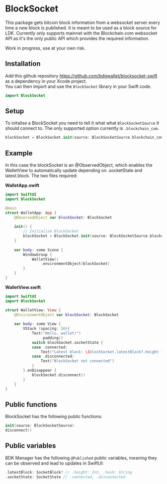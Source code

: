 # BlockSocket

This package gets bitcoin block information from a websocket server every time a new block is published. 
It is meant to be used as a block source for LDK. Currently only supports mainnet with the Blockchain.com websocket API as it's the only public API which provides the required information.

Work in progress, use at your own risk.

## Installation

Add this github repository https://github.com/bdgwallet/blocksocket-swift as a dependency in your Xcode project.   
You can then import and use the `BlockSocket` library in your Swift code.

```swift
import BlockSocket
```

## Setup

To initalise a BlockSocket you need to tell it what what `BlockSocketSource` it should connect to. The only supported option currently is `.blockchain_com`.

```swift
blockSocket = BlockSocket.init(source: BlockSocketSource.blockchain_com)
```

## Example

In this case the blockSocket is an @ObservedObject, which enables the WalletView to automatically update depending on .socketState and latest.block. The two files required:

**WalletApp.swift**
```swift
import SwiftUI
import BlockSocket

@main
struct WalletApp: App {
    @ObservedObject var blockSocket: BlockSocket
    
    init() {
        // Initialize BlockSocket
        blockSocket = BlockSocket.init(source: BlockSocketSource.blockchain_com)
    }
    
    var body: some Scene {
        WindowGroup {
            WalletView()
                .environmentObject(blockSocket)
        }
    }
}
```

**WalletView.swift**
```swift
import SwiftUI
import BlockSocket

struct WalletView: View {
    @EnvironmentObject var blockSocket: BlockSocket
    
    var body: some View {
        VStack (spacing: 50){
            Text("Hello, wallet!")
                .padding()
            switch blockSocket.socketState {
            case .connected:
                Text("Latest block: \(blockSocket.latestBlock?.height ?? 0)")
            case .disconnected:
                Text("BlockSocket not connected")
            }
        }.onDisappear {
            blockSocket.disconnect()
        }
    }
}
```

## Public functions

BlockSocket has the following public functions:
```swift
init(source: BlockSocketSource)
disconnect()
```

## Public variables

BDK Manager has the following `@Published` public variables, meaning they can be observed and lead to updates in SwiftUI:
```swift
.latestBlock: SocketBlock? // .height: Int, .hash: String
.socketState: SocketState // .connected, .disconnected
```
